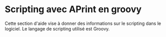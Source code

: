 
Scripting avec APrint en groovy
===============================



Cette section d'aide vise à donner des informations sur le scripting dans le logiciel. Le langage de scripting utilisé est Groovy.


